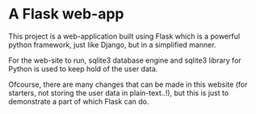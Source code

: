 
# A Flask web-app

This project is a web-application built using Flask which is a powerful python framework, just like Django, but in a simplified manner.

For the web-site to run, sqlite3 database engine and sqlite3 library for Python is used to keep hold of the user data.

Ofcourse, there are many changes that can be made in this website (for starters, not storing the user data in plain-text..!), but this is just to demonstrate a part of which Flask can do.
